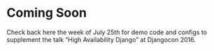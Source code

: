 # Coming Soon

Check back here the week of July 25th for demo code and configs to supplement the talk “High Availability Django” at Djangocon 2016.
